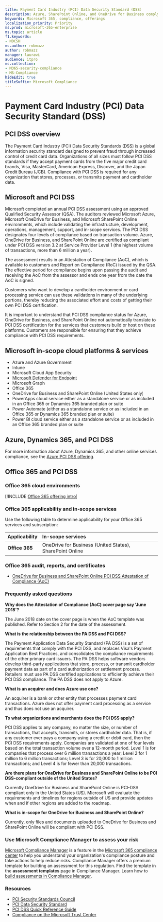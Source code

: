 ```yaml
---
title: Payment Card Industry (PCI) Data Security Standard (DSS)
description: Azure, SharePoint Online, and OneDrive for Business comply with Payment Card Industry Data Security Standards Level 1 version 3.2.
keywords: Microsoft 365, compliance, offerings
localization_priority: Priority
ms.prod: microsoft-365-enterprise
ms.topic: article
f1.keywords:
- NOCSH
ms.author: robmazz
author: robmazz
manager: laurawi
audience: itpro
ms.collection:
- M365-security-compliance
- MS-Compliance
hideEdit: true
titleSuffix: Microsoft Compliance
---
```


# Payment Card Industry (PCI) Data Security Standard (DSS)

## PCI DSS overview

The Payment Card Industry (PCI) Data Security Standards (DSS) is a global information security standard designed to prevent fraud through increased control of credit card data. Organizations of all sizes must follow PCI DSS standards if they accept payment cards from the five major credit card brands, Visa, MasterCard, American Express, Discover, and the Japan Credit Bureau (JCB). Compliance with PCI DSS is required for any organization that stores, processes, or transmits payment and cardholder data.

## Microsoft and PCI DSS

Microsoft completed an annual PCI DSS assessment using an approved Qualified Security Assessor (QSA). The auditors reviewed Microsoft Azure, Microsoft OneDrive for Business, and Microsoft SharePoint Online  environments, which include validating the infrastructure, development, operations, management, support, and in-scope services. The PCI DSS designates four levels of compliance based on transaction volume. Azure, OneDrive for Business, and SharePoint Online are certified as compliant under PCI DSS version 3.2 at Service Provider Level 1 (the highest volume of transactions, more than 6 million a year).

The assessment results in an Attestation of Compliance (AoC), which is available to customers and Report on Compliance (RoC) issued by the QSA. The effective period for compliance begins upon passing the audit and receiving the AoC from the assessor and ends one year from the date the AoC is signed. 

Customers who want to develop a cardholder environment or card processing service can use these validations in many of the underlying portions, thereby reducing the associated effort and costs of getting their own PCI DSS certification.

It is important to understand that PCI DSS compliance status for Azure, OneDrive for Business, and SharePoint Online not automatically translate to PCI DSS certification for the services that customers build or host on these platforms. Customers are responsible for ensuring that they achieve compliance with PCI DSS requirements.

## Microsoft in-scope cloud platforms & services

- Azure and Azure Government
- Intune
- Microsoft Cloud App Security
- [Microsoft Defender for Endpoint](/windows/security/threat-protection/microsoft-defender-atp/microsoft-defender-advanced-threat-protection)
- Microsoft Graph
- Office 365
- OneDrive for Business and SharePoint Online (United States only)
- PowerApps cloud service either as a standalone service or as included in an Office 365 or Dynamics 365 branded plan or suite
- Power Automate (either as a standalone service or as included in an Office 365 or Dynamics 365 branded plan or suite)
- Power BI cloud service either as a standalone service or as included in an Office 365 branded plan or suite

## Azure, Dynamics 365, and PCI DSS

For more information about Azure, Dynamics 365, and other online services compliance, see the [Azure PCI DSS offering](/azure/compliance/offerings/offering-pci-dss).

## Office 365 and PCI DSS

### Office 365 cloud environments

[!INCLUDE [Office 365 offering intro](../includes/o365-offering-introduction.md)]

### Office 365 applicability and in-scope services

Use the following table to determine applicability for your Office 365 services and subscription:

| **Applicability** | **In-scope services** |
|:------------------|:----------------------|
| **Office 365** | OneDrive for Business (United States), SharePoint Online |

### Office 365 audit, reports, and certificates

- [OneDrive for Business and SharePoint Online PCI DSS Attestation of Compliance (AoC)](https://aka.ms/spo-pci)

### Frequently asked questions

**Why does the Attestation of Compliance (AoC) cover page say 'June 2018'?**

The June 2018 date on the cover page is when the AoC template was published. Refer to Section 2 for the date of the assessment. 

**What is the relationship between the PA DSS and PCI DSS?**

The Payment Application Data Security Standard (PA DSS) is a set of requirements that comply with the PCI DSS, and replaces Visa's Payment Application Best Practices, and consolidates the compliance requirements of the other primary card issuers. The PA DSS helps software vendors develop third-party applications that store, process, or transmit cardholder payment data as part of a card authorization or settlement process. Retailers must use PA DSS certified applications to efficiently achieve their PCI DSS compliance. The PA DSS does not apply to Azure.

**What is an acquirer and does Azure use one?**

An acquirer is a bank or other entity that processes payment card transactions. Azure does not offer payment card processing as a service and thus does not use an acquirer.

**To what organizations and merchants does the PCI DSS apply?**

PCI DSS applies to any company, no matter the size, or number of transactions, that accepts, transmits, or stores cardholder data. That is, if any customer ever pays a company using a credit or debit card, then the PCI DSS requirements apply. Companies are validated at one of four levels based on the total transaction volume over a 12-month period. Level 1 is for companies that process over 6 million transactions a year; Level 2 for 1 million to 6 million transactions; Level 3 is for 20,000 to 1 million transactions; and Level 4 is for fewer than 20,000 transactions.

**Are there plans for OneDrive for Business and SharePoint Online to be PCI DSS-compliant outside of the United States?**

Currently OneDrive for Business and SharePoint Online is PCI-DSS compliant only in the United States (US). Microsoft will evaluate the requirements and timelines for regions outside of US and provide updates when and if other regions are added to the roadmap.

**What is in-scope for OneDrive for Business and SharePoint Online?**

Currently, only files and documents uploaded to OneDrive for Business and SharePoint Online will be compliant with PCI DSS.

### Use Microsoft Compliance Manager to assess your risk

[Microsoft Compliance Manager](/microsoft-365/compliance/compliance-manager) is a feature in the [Microsoft 365 compliance center](/microsoft-365/compliance/microsoft-365-compliance-center) to help you understand your organization's compliance posture and take actions to help reduce risks. Compliance Manager offers a premium template for building an assessment for this regulation. Find the template in the **assessment templates** page in Compliance Manager. Learn how to [build assessments in Compliance Manager](/microsoft-365/compliance/compliance-manager-assessments).

### Resources

- [PCI Security Standards Council](https://www.pcisecuritystandards.org/)
- [PCI Data Security Standard](https://www.pcisecuritystandards.org/documents/PCI_DSS_v3-1.pdf)
- [PCI DSS Quick Reference Guide](https://www.pcisecuritystandards.org/documents/PCISSC%20QRG%20August%202014%20-print.pdf)
- [Compliance on the Microsoft Trust Center](https://www.microsoft.com/trust-center/compliance/compliance-overview)

